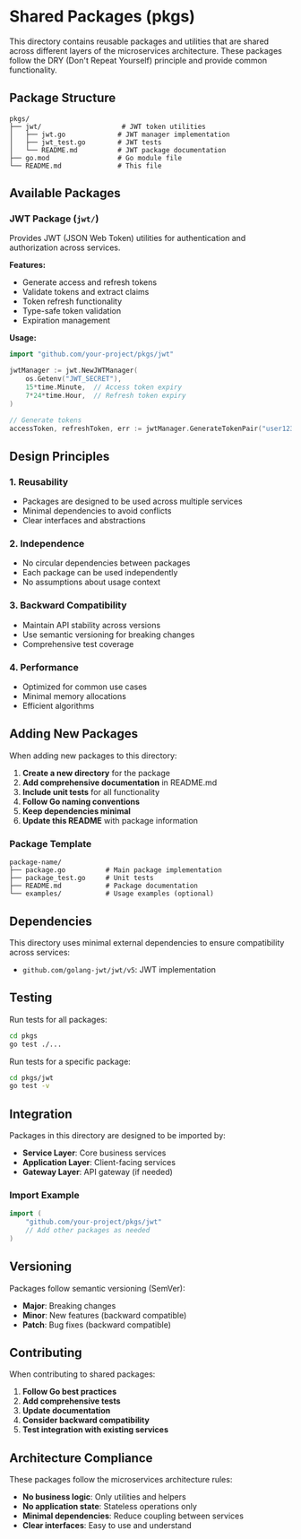 # Shared Packages (pkgs)

This directory contains reusable packages and utilities that are shared across different layers of the microservices architecture. These packages follow the DRY (Don't Repeat Yourself) principle and provide common functionality.

## Package Structure

```
pkgs/
├── jwt/                    # JWT token utilities
│   ├── jwt.go             # JWT manager implementation
│   ├── jwt_test.go        # JWT tests
│   └── README.md          # JWT package documentation
├── go.mod                 # Go module file
└── README.md              # This file
```

## Available Packages

### JWT Package (`jwt/`)

Provides JWT (JSON Web Token) utilities for authentication and authorization across services.

**Features:**
- Generate access and refresh tokens
- Validate tokens and extract claims
- Token refresh functionality
- Type-safe token validation
- Expiration management

**Usage:**
```go
import "github.com/your-project/pkgs/jwt"

jwtManager := jwt.NewJWTManager(
    os.Getenv("JWT_SECRET"),
    15*time.Minute,  // Access token expiry
    7*24*time.Hour,  // Refresh token expiry
)

// Generate tokens
accessToken, refreshToken, err := jwtManager.GenerateTokenPair("user123", "user@example.com")
```

## Design Principles

### 1. Reusability
- Packages are designed to be used across multiple services
- Minimal dependencies to avoid conflicts
- Clear interfaces and abstractions

### 2. Independence
- No circular dependencies between packages
- Each package can be used independently
- No assumptions about usage context

### 3. Backward Compatibility
- Maintain API stability across versions
- Use semantic versioning for breaking changes
- Comprehensive test coverage

### 4. Performance
- Optimized for common use cases
- Minimal memory allocations
- Efficient algorithms

## Adding New Packages

When adding new packages to this directory:

1. **Create a new directory** for the package
2. **Add comprehensive documentation** in README.md
3. **Include unit tests** for all functionality
4. **Follow Go naming conventions**
5. **Keep dependencies minimal**
6. **Update this README** with package information

### Package Template

```
package-name/
├── package.go          # Main package implementation
├── package_test.go     # Unit tests
├── README.md           # Package documentation
└── examples/           # Usage examples (optional)
```

## Dependencies

This directory uses minimal external dependencies to ensure compatibility across services:

- `github.com/golang-jwt/jwt/v5`: JWT implementation

## Testing

Run tests for all packages:

```bash
cd pkgs
go test ./...
```

Run tests for a specific package:

```bash
cd pkgs/jwt
go test -v
```

## Integration

Packages in this directory are designed to be imported by:

- **Service Layer**: Core business services
- **Application Layer**: Client-facing services
- **Gateway Layer**: API gateway (if needed)

### Import Example

```go
import (
    "github.com/your-project/pkgs/jwt"
    // Add other packages as needed
)
```

## Versioning

Packages follow semantic versioning (SemVer):
- **Major**: Breaking changes
- **Minor**: New features (backward compatible)
- **Patch**: Bug fixes (backward compatible)

## Contributing

When contributing to shared packages:

1. **Follow Go best practices**
2. **Add comprehensive tests**
3. **Update documentation**
4. **Consider backward compatibility**
5. **Test integration with existing services**

## Architecture Compliance

These packages follow the microservices architecture rules:

- **No business logic**: Only utilities and helpers
- **No application state**: Stateless operations only
- **Minimal dependencies**: Reduce coupling between services
- **Clear interfaces**: Easy to use and understand
